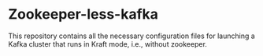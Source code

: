 # Zookeeper-less-kafka
This repository contains all the necessary configuration files for launching a Kafka cluster that runs in Kraft mode, i.e., without zookeeper.